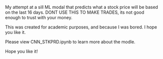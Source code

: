 My attempt at a sill ML modal that predicts what a stock price will be based on the last 16 days.
DONT USE THIS TO MAKE TRADES, its not good enough to trust with your money.

This was created for academic purposes, and because I was bored. I hope you like it. 

Please view CNN_STKPRD.ipynb to learn more about the modle.

Hope you like it!
